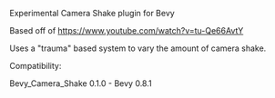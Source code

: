 Experimental Camera Shake plugin for Bevy

Based off of https://www.youtube.com/watch?v=tu-Qe66AvtY

Uses a "trauma" based system to vary the amount of camera shake.

Compatibility:

Bevy_Camera_Shake 0.1.0 - Bevy 0.8.1
